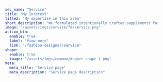 ```yaml
---
sec_name: "Service"
title: "My Interest"
title2: "My expertise in this area"
short_description: "We formulated intentionally crafted supplements for people like the highest quality ingredients at effective doses. Using only you to take control of your wellness."
image: "/assets/imgs/service/fd/service.png"
action_btn:
  enable: true
  label: "View more"
  link: "/fashion-designer/service"
shape:
  enable: true
  image: "/assets/imgs/common/dancer-shape-1.png"
meta:
  meta_title: "Service page"
  meta_description: "Service page description"
---
```

